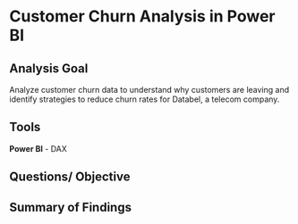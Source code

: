 # Customer Churn Analysis in Power BI

## Analysis Goal

 Analyze customer churn data to understand why customers are leaving and identify strategies to reduce churn rates for Databel, a telecom company.

## Tools

**Power BI** - DAX

## Questions/ Objective

## Summary of Findings
